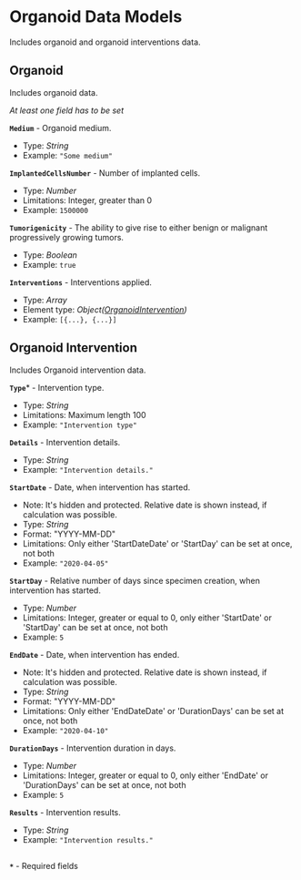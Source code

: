 # Organoid Data Models
Includes organoid and organoid interventions data.

## Organoid
Includes organoid data.

_At least one field has to be set_

**`Medium`** - Organoid medium.
- Type: _String_
- Example: `"Some medium"`

**`ImplantedCellsNumber`** - Number of implanted cells.
- Type: _Number_
- Limitations: Integer, greater than 0
- Example: `1500000`

**`Tumorigenicity`** - The ability to give rise to either benign or malignant progressively growing tumors.
- Type: _Boolean_
- Example: `true`

**`Interventions`** - Interventions applied.
- Type: _Array_
- Element type: _Object([OrganoidIntervention](api-specimens-models-organoid.md#organoid-intervention))_
- Example: `[{...}, {...}]`

## Organoid Intervention
Includes Organoid intervention data.

**`Type`*** - Intervention type.
- Type: _String_
- Limitations: Maximum length 100
- Example: `"Intervention type"`

**`Details`** - Intervention details.
- Type: _String_
- Example: `"Intervention details."`

**`StartDate`** - Date, when intervention has started.
- Note: It's hidden and protected. Relative date is shown instead, if calculation was possible.
- Type: _String_
- Format: "YYYY-MM-DD"
- Limitations: Only either 'StartDateDate' or 'StartDay' can be set at once, not both
- Example: `"2020-04-05"`

**`StartDay`** - Relative number of days since specimen creation, when intervention has started.
- Type: _Number_
- Limitations: Integer, greater or equal to 0, only either 'StartDate' or 'StartDay' can be set at once, not both
- Example: `5`

**`EndDate`** - Date, when intervention has ended.
- Note: It's hidden and protected. Relative date is shown instead, if calculation was possible.
- Type: _String_
- Format: "YYYY-MM-DD"
- Limitations: Only either 'EndDateDate' or 'DurationDays' can be set at once, not both
- Example: `"2020-04-10"`

**`DurationDays`** - Intervention duration in days.
- Type: _Number_
- Limitations: Integer, greater or equal to 0, only either 'EndDate' or 'DurationDays' can be set at once, not both
- Example: `5`

**`Results`** - Intervention results.
- Type: _String_
- Example: `"Intervention results."`

##
**`*`** - Required fields
